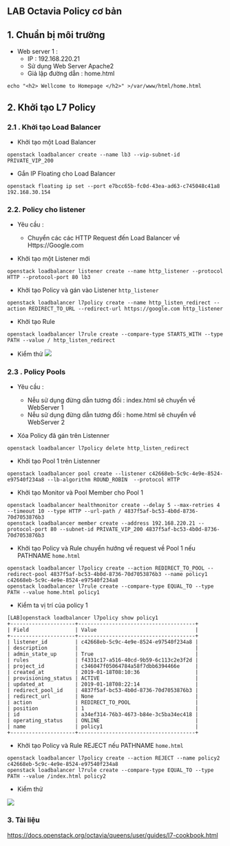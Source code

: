 
## LAB Octavia Policy cơ bản


## 1. Chuẩn bị môi trường

- Web server 1 : 
	- IP :  192.168.220.21
	- Sử dụng Web Server Apache2  
    - Giả lập đường dẫn : home.html
```
echo "<h2> Wellcome to Homepage </h2>" >/var/www/html/home.html
```

## 2. Khởi tạo L7 Policy

### 2.1 . Khởi tạo Load Balancer

- Khởi tạo một Load Balancer 
```
openstack loadbalancer create --name lb3 --vip-subnet-id PRIVATE_VIP_200
```

- Gắn IP Floating cho Load Balancer
```
openstack floating ip set --port e7bcc65b-fc0d-43ea-ad63-c745048c41a8 192.168.30.154
```

### 2.2. Policy cho listener

- Yêu cầu :
	- Chuyển các các HTTP Request đến Load Balancer về Https://Google.com

- Khởi tạo một Listener mới
```
openstack loadbalancer listener create --name http_listener --protocol HTTP --protocol-port 80 lb3
```

- Khởi tạo Policy và gán vào Listener `http_listener`
```
openstack loadbalancer l7policy create --name http_listen_redirect --action REDIRECT_TO_URL --redirect-url https://google.com http_listener
```

- Khởi tạo Rule
```
openstack loadbalancer l7rule create --compare-type STARTS_WITH --type PATH --value / http_listen_redirect

```

- Kiểm thử
![](https://i.imgur.com/PII480X.png)


### 2.3 . Policy Pools

- Yêu cầu :
	- Nễu sử dụng đừng dẫn tương đối : index.html sẽ chuyển về WebServer 1
	-  Nễu sử dụng đừng dẫn tương đối : home.html sẽ chuyển về WebServer 2

- Xóa Policy đã gán trên Listenner
```
openstack loadbalancer l7policy delete http_listen_redirect
```

- Khởi tạo Pool 1 trên Listenner
```
openstack loadbalancer pool create --listener c42668eb-5c9c-4e9e-8524-e97540f234a8 --lb-algorithm ROUND_ROBIN  --protocol HTTP
```

- Khởi tạo  Monitor và Pool Member cho Pool 1
```
openstack loadbalancer healthmonitor create --delay 5 --max-retries 4 --timeout 10 --type HTTP --url-path / 4837f5af-bc53-4b0d-8736-70d7053876b3
openstack loadbalancer member create --address 192.168.220.21 --protocol-port 80 --subnet-id PRIVATE_VIP_200 4837f5af-bc53-4b0d-8736-70d7053876b3
```

- Khởi tạo Policy và Rule chuyển hướng về request về Pool 1 nếu PATHNAME `home.html`
```
openstack loadbalancer l7policy create --action REDIRECT_TO_POOL --redirect-pool 4837f5af-bc53-4b0d-8736-70d7053876b3 --name policy1 c42668eb-5c9c-4e9e-8524-e97540f234a8 
openstack loadbalancer l7rule create --compare-type EQUAL_TO --type PATH --value home.html policy1

```

- Kiểm ta vị trí của policy 1
```
[LAB]openstack loadbalancer l7policy show policy1
+---------------------+--------------------------------------+
| Field               | Value                                |
+---------------------+--------------------------------------+
| listener_id         | c42668eb-5c9c-4e9e-8524-e97540f234a8 |
| description         |                                      |
| admin_state_up      | True                                 |
| rules               | f4331c17-a516-40cd-9b59-6c113c2e3f2d |
| project_id          | c346047f05064784a58f7dbb6394466e     |
| created_at          | 2019-01-18T08:10:36                  |
| provisioning_status | ACTIVE                               |
| updated_at          | 2019-01-18T08:22:14                  |
| redirect_pool_id    | 4837f5af-bc53-4b0d-8736-70d7053876b3 |
| redirect_url        | None                                 |
| action              | REDIRECT_TO_POOL                     |
| position            | 1                                    |
| id                  | a34ef314-76b3-4673-b84e-3c5ba34ec418 |
| operating_status    | ONLINE                               |
| name                | policy1                              |
+---------------------+--------------------------------------+

```

- Khởi tạo Policy và Rule REJECT nếu PATHNAME `home.html`
```
openstack loadbalancer l7policy create --action REJECT --name policy2 c42668eb-5c9c-4e9e-8524-e97540f234a8 
openstack loadbalancer l7rule create --compare-type EQUAL_TO --type PATH --value /index.html policy2
```	


- Kiểm thử

![](https://i.imgur.com/RuLCp5d.png)

### 3. Tài liệu 

https://docs.openstack.org/octavia/queens/user/guides/l7-cookbook.html
